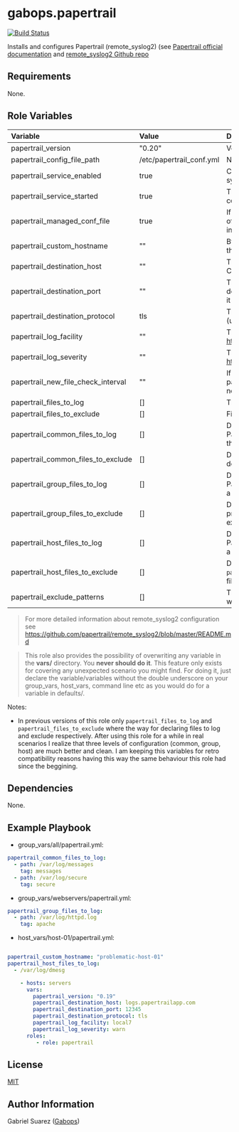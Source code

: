 gabops.papertrail
=================
[![Build Status](https://travis-ci.org/gabops/ansible-role-papertrail.svg?branch=master)](https://travis-ci.org/gabops/ansible-role-papertrail)

Installs and configures Papertrail (remote_syslog2) (see 
[Papertrail official documentation](https://help.papertrailapp.com/kb/configuration/configuring-centralized-logging-from-text-log-files-in-unix/)
and [remote_syslog2 Github repo](https://github.com/papertrail/remote_syslog2)

Requirements
------------

None.

Role Variables
--------------

| Variable | Value | Description |
| :--- | :--- | :--- |
| papertrail_version | "0.20" | Version to install. 0.20 is the latest at the moment. |
| papertrail_config_file_path | /etc/papertrail_conf.yml | Name of the configuration file for remote_syslog. |
| papertrail_service_enabled | true | Configure remote_syslog for starting when the system is booted. |
| papertrail_service_started | true | The role will start the service after applying the configuration. |
| papertrail_managed_conf_file | true | If disabled, no configuration will be applied (None of the following variables will be used). Just the installation and nothing else. |
| papertrail_custom_hostname | "" | By default remote_syslog2 uses the hostname of the node. This can be this can be overwritten here. |
| papertrail_destination_host | "" | The papertrail destination host to send the logs to. Check your papertrail account for it. |
| papertrail_destination_port | "" | The papertrail destination port to connect to the destination host. Check your papertrail account for it |
| papertrail_destination_protocol | tls | This value can be tls(encrypted) or tcp (unencrypted). |
| papertrail_log_facility | "" | The syslog facility to use. See https://en.wikipedia.org/wiki/Syslog#Facility |
| papertrail_log_severity | "" | The syslog severity to use. See https://en.wikipedia.org/wiki/Syslog#Severity_level |
| papertrail_new_file_check_interval | "" | If a glob pattern for logs files is used this parameter controls the frecuency of checking for new log files in the directory. |
| papertrail_files_to_log | [] | The file or globs to read. **See notes below**|
| papertrail_files_to_exclude | [] | Files to exclude in a directory. **See notes below** |
| papertrail_common_files_to_log | [] | Defines common files or globs to read and send to Papertrail. Tipically you will declare this variable in the `all` metagroup. |
| papertrail_common_files_to_exclude | [] | Defines common files to exclude. Tipically you will declare this variable in the `all` metagroup. |
| papertrail_group_files_to_log | [] | Defines group files or globs to read and send to Papertrail. Tipically you will declare this variable in a metagroup or group like `webservers` or `databases`. |
| papertrail_group_files_to_exclude | [] | Defines files to exlude per group. Same as previous `papertrail_group_files_to_log` but for excluding files to be logged. |
| papertrail_host_files_to_log | [] | Defines host files or globs to read and send to Papertrail. Tipically you will declare this variable in a hostvar to be applied in a specific host. |
| papertrail_host_files_to_exclude | [] | Defines files to exlude per host. Same as previous `papertrail_host_files_to_log` but for excluding files to be logged. |
| papertrail_exclude_patterns | [] | The pattern in the log file you are reading you want to ignore. |

> For more detailed information about remote_syslog2 configuration see https://github.com/papertrail/remote_syslog2/blob/master/README.md

> This role also provides the possibility of overwriting any variable in the **vars/** directory. You **never should do it**. This feature only exists for covering any unexpected scenario you might find. For doing it, just declare the variable/variables without the double underscore on your group_vars, host_vars, command line etc as you would do for a variable in defaults/.

Notes:
- In previous versions of this role only `papertrail_files_to_log` and `papertrail_files_to_exclude` where the way for declaring files to log and exclude respectively. After using this role for a while in real scenarios I realize that three levels of configuration (common, group, host) are much better and clean. I am keeping this variables for retro compatibility reasons having this way the same behaviour this role had since the beggining.


Dependencies
------------

None.

Example Playbook
----------------

- group_vars/all/papertrail.yml:
```yaml
papertrail_common_files_to_log:
  - path: /var/log/messages
    tag: messages
  - path: /var/log/secure
    tag: secure
```

- group_vars/webservers/papertrail.yml:
```yaml
papertrail_group_files_to_log:
  - path: /var/log/httpd.log
    tag: apache
```

- host_vars/host-01/papertrail.yml:
```yaml

papertrail_custom_hostname: "problematic-host-01"
papertrail_host_files_to_log:
  - /var/log/dmesg
```

```yaml
    - hosts: servers
      vars:
        papertrail_version: "0.19"
        papertrail_destination_host: logs.papertrailapp.com
        papertrail_destination_port: 12345
        papertrail_destination_protocol: tls
        papertrail_log_facility: local7
        papertrail_log_severity: warn
      roles:
         - role: papertrail
```

License
-------

[MIT](./LICENSE)

Author Information
------------------

Gabriel Suarez ([Gabops](https://github.com/gabops/))

